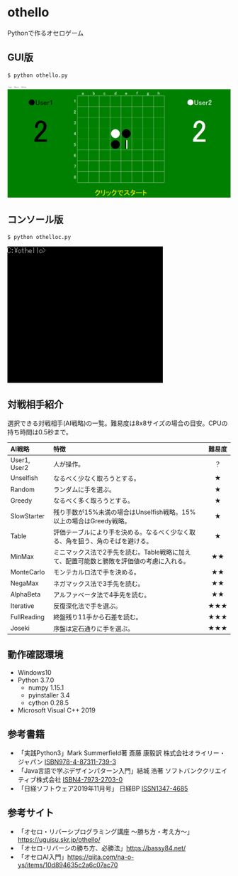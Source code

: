 # othello
Pythonで作るオセロゲーム

## GUI版
```
$ python othello.py
```
![gui](https://github.com/y-tetsu/othello/blob/master/image/gui.gif?raw=true)

## コンソール版
```
$ python othelloc.py
```
![console](https://github.com/y-tetsu/othello/blob/master/image/console.gif?raw=true)

## 対戦相手紹介
選択できる対戦相手(AI戦略)の一覧。難易度は8x8サイズの場合の目安。CPUの持ち時間は0.5秒まで。

 | AI戦略 | 特徴 | 難易度 |
 |:---|:---|:---:|
 |User1, User2 |人が操作。 | ？ |
 |Unselfish |なるべく少なく取ろうとする。 | ★ |
 |Random |ランダムに手を選ぶ。 | ★ |
 |Greedy |なるべく多く取ろうとする。 | ★ |
 |SlowStarter |残り手数が15%未満の場合はUnselfish戦略。15%以上の場合はGreedy戦略。 | ★ |
 |Table |評価テーブルにより手を決める。なるべく少なく取る、角を狙う、角のそばを避ける。 | ★ |
 |MinMax |ミニマックス法で2手先を読む。Table戦略に加えて、配置可能数と勝敗を評価値の考慮に入れる。 | ★★ |
 |MonteCarlo |モンテカルロ法で手を決める。| ★★ |
 |NegaMax |ネガマックス法で3手先を読む。| ★★ |
 |AlphaBeta |アルファベータ法で4手先を読む。| ★★ |
 |Iterative |反復深化法で手を選ぶ。 | ★★★ |
 |FullReading |終盤残り11手から石差を読む。 | ★★★ |
 |Joseki |序盤は定石通りに手を選ぶ。 | ★★★ |

## 動作確認環境
- Windows10<br>
- Python 3.7.0<br>
    - numpy 1.15.1<br>
    - pyinstaller 3.4<br>
    - cython 0.28.5<br>
- Microsoft Visual C++ 2019<br>

## 参考書籍
- 「実践Python3」Mark Summerfield著 斎藤 康毅訳 株式会社オライリー・ジャパン [ISBN978-4-87311-739-3](https://www.oreilly.co.jp/books/9784873117393/)
- 「Java言語で学ぶデザインパターン入門」結城 浩著 ソフトバンククリエイティブ株式会社 [ISBN4-7973-2703-0](https://www.hyuki.com/dp/)
- 「日経ソフトウェア2019年11月号」 日経BP [ISSN1347-4685](https://books.google.co.jp/books?id=qhCxDwAAQBAJ&pg=PA146&lpg=PA146&dq=ISSN1347-4685&source=bl&ots=_3Z0k4Y_WE&sig=ACfU3U1urxBdw_srrg62Kr5UJD1sXLEQbQ&hl=ja&sa=X&ved=2ahUKEwjlkqzArY_nAhVTc3AKHXlBA6YQ6AEwAHoECAkQAQ#v=onepage&q=ISSN1347-4685&f=false)

## 参考サイト
- 「オセロ・リバーシプログラミング講座 ～勝ち方・考え方～」https://uguisu.skr.jp/othello/
- 「オセロ･リバーシの勝ち方、必勝法」https://bassy84.net/
- 「オセロAI入門」https://qiita.com/na-o-ys/items/10d894635c2a6c07ac70
